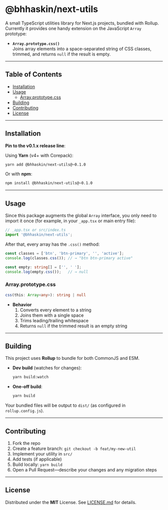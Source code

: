 # @bhhaskin/next-utils

A small TypeScript utilities library for Next.js projects, bundled with Rollup.  
Currently it provides one handy extension on the JavaScript `Array` prototype:

- **`Array.prototype.css()`**  
  Joins array elements into a space-separated string of CSS classes, trimmed, and returns `null` if the result is empty.

---

## Table of Contents

- [Installation](#installation)  
- [Usage](#usage)  
  - [Array.prototype.css](#arrayprototypecss)  
- [Building](#building)  
- [Contributing](#contributing)  
- [License](#license)

---

## Installation

**Pin to the v0.1.x release line**:

Using **Yarn** (v4+ with Corepack):

```bash
yarn add @bhhaskin/next-utils@~0.1.0
```

Or with **npm**:

```bash
npm install @bhhaskin/next-utils@~0.1.0
```

---

## Usage

Since this package augments the global `Array` interface, you only need to import it once (for example, in your `_app.tsx` or main entry file):

```ts
// _app.tsx or src/index.ts
import '@bhhaskin/next-utils';
```

After that, every array has the `.css()` method:

```ts
const classes = ['btn', 'btn-primary', '', 'active'];
console.log(classes.css()); // → "btn btn-primary active"

const empty: string[] = ['', ' '];
console.log(empty.css());   // → null
```

### Array.prototype.css

```ts
css(this: Array<any>): string | null
```

- **Behavior**  
  1. Converts every element to a string  
  2. Joins them with a single space  
  3. Trims leading/trailing whitespace  
  4. Returns `null` if the trimmed result is an empty string

---

## Building

This project uses **Rollup** to bundle for both CommonJS and ESM.  

- **Dev build** (watches for changes):  
  ```bash
  yarn build:watch
  ```

- **One-off build**:  
  ```bash
  yarn build
  ```

Your bundled files will be output to `dist/` (as configured in `rollup.config.js`).

---

## Contributing

1. Fork the repo  
2. Create a feature branch: `git checkout -b feat/my-new-util`  
3. Implement your utility in `src/`  
4. Add tests (if applicable)  
5. Build locally: `yarn build`  
6. Open a Pull Request—describe your changes and any migration steps

---

## License

Distributed under the **MIT** License. See [LICENSE.md](LICENSE.md) for details.  
